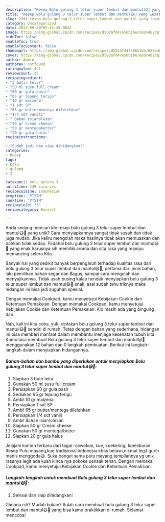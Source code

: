 ```yaml
---
description: "Resep Bolu gulung 3 telur super lembut dan mantul😃🤤 yang Lezat"
title: "Resep Bolu gulung 3 telur super lembut dan mantul😃🤤 yang Lezat"
slug: 2341-resep-bolu-gulung-3-telur-super-lembut-dan-mantul-yang-lezat
category: Uncategorized
date: 2022-09-30T05:15:28.903Z
image: https://img-global.cpcdn.com/recipes/d502afd47e56b1be/680x482cq70/bolu-gulung-3-telur-super-lembut-dan-mantul-foto-resep-utama.jpg
hideToc: false
enableToc: true
enableTocContent: false
thumbnail: https://img-global.cpcdn.com/recipes/d502afd47e56b1be/680x482cq70/bolu-gulung-3-telur-super-lembut-dan-mantul-foto-resep-utama.jpg
cover: https://img-global.cpcdn.com/recipes/d502afd47e56b1be/680x482cq70/bolu-gulung-3-telur-super-lembut-dan-mantul-foto-resep-utama.jpg
author: Admin
authorAv: notfound
ratingvalue: 4.1
reviewcount: 25
recipeingredient:
- "3 butir telur"
- "50 ml susu full cream"
- "60 gr gula pasir"
- "65 gr tepung terigu"
- "10 gr maizena"
- "1 sdt SP"
- "65 gr buttermentega dilelehkan"
- "1/4 sdt vanili"
- " Bahan isianolesan"
- "50 gr Cream cheese"
- "50 gr mentegabutter"
- "20 gr gula halus"
recipeinstructions:

- "Sudah jadi dan siap dihidangkan!"
categories:
- Resep
tags:
- bolu
- gulung
- 3

katakunci: bolu gulung 3 
nutrition: 249 calories
recipecuisine: Indonesian
preptime: "PT27M"
cooktime: "PT51M"
recipeyield: "3"
recipecategory: Dessert

---
```





Anda sedang mencari ide resep bolu gulung 3 telur super lembut dan mantul😃🤤 yang unik? Cara menyiapkannya sangat tidak susah dan tidak juga mudah. Jika keliru mengolah maka hasilnya tidak akan memuaskan dan bahkan tidak sedap. Padahal bolu gulung 3 telur super lembut dan mantul😃🤤 yang enak harusnya sih memiliki aroma dan cita rasa yang mampu memancing selera Kita.





Banyak hal yang sedikit banyak berpengaruh terhadap kualitas rasa dari bolu gulung 3 telur super lembut dan mantul😃🤤, pertama dari jenis bahan, lalu pemilihan bahan segar dan Bagus, sampai cara mengolah dan menyajikannya. Tidak usah pusing kalau hendak menyiapkan bolu gulung 3 telur super lembut dan mantul😃🤤 enak,      asal sudah tahu triknya maka hidangan ini bisa jadi suguhan spesial.














Dengan memakai Cookpad, kamu menyetujui Kebijakan Cookie dan Ketentuan Pemakaian. Dengan memakai Cookpad, kamu menyetujui Kebijakan Cookie dan Ketentuan Pemakaian. Klo masih ada yang bingung dan.






Nah, kali ini kita coba, yuk, ciptakan bolu gulung 3 telur super lembut dan mantul😃🤤 sendiri di rumah. Tetap dengan bahan yang sederhana, hidangan ini bisa memberi manfaat dalam membantu menjaga kesehatan tubuh kita. Kamu bisa membuat Bolu gulung 3 telur super lembut dan mantul😃🤤 menggunakan 12 bahan dan 0 langkah pembuatan. Berikut ini langkah-langkah dalam menyiapkan hidangannya.

<!--inarticleads1-->

##### Bahan-bahan dan bumbu yang diperlukan untuk menyiapkan Bolu gulung 3 telur super lembut dan mantul😃🤤:

1. Siapkan 3 butir telur
1. Gunakan 50 ml susu full cream
1. Persiapkan 60 gr gula pasir
1. Sediakan 65 gr tepung terigu
1. Ambil 10 gr maizena
1. Persiapkan 1 sdt SP
1. Ambil 65 gr butter/mentega dilelehkan
1. Persiapkan 1/4 sdt vanili
1. Ambil  Bahan isian/olesan
1. Siapkan 50 gr Cream cheese
1. Gunakan 50 gr mentega/butter
1. Siapkan 20 gr gula halus


Jelajahi konten terbaru dari tagar: cewekue, kue, kuekering, kuelebaran. Resep Putu mayang,kue tradisional indonesia khas betawi,nikmat legit gurih manis menggoda😃. Suka banget sama putu mayang,tampilannya yg unik rasanya legit ada kuah kinca nya pokoke uenaak tenan. Dengan memakai Cookpad, kamu menyetujui Kebijakan Cookie dan Ketentuan Pemakaian. 

<!--inarticleads2-->

##### Langkah-langkah untuk membuat Bolu gulung 3 telur super lembut dan mantul😃🤤:


1. Selesai dan siap dihidangkan!



Gimana nih? Mudah bukan? Itulah cara membuat bolu gulung 3 telur super lembut dan mantul😃🤤 yang bisa kamu praktikkan di rumah. Selamat mencoba!
